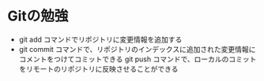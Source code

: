 # Gitの勉強

- git add コマンドでリポジトリに変更情報を追加する
- git commit コマンドで、リポジトリのインデックスに追加された変更情報にコメントをつけてコミットできる
git push コマンドで、ローカルのコミットをリモートのリポジトリに反映させることができる
